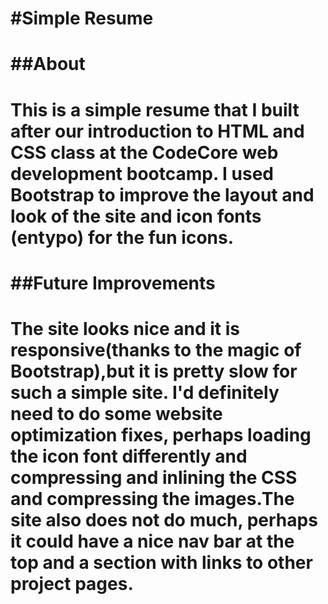 
#Simple Resume
===============================
##About
===============================
This is a simple resume that I built after our introduction to HTML and CSS class
at the CodeCore web development bootcamp. I used Bootstrap to improve the layout
and look of the site and icon fonts (entypo) for the fun icons.
===============================
##Future Improvements
===============================
The site looks nice and it is responsive(thanks to the magic of Bootstrap),but
it is pretty slow for such a simple site. I'd definitely need to do some website
optimization fixes, perhaps loading the icon font differently and compressing and
inlining the CSS and compressing the images.The site also does not do much, perhaps
it could have a nice nav bar at the top and a section with links to other project pages.
===============================
